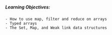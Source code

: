 ##### Learning Objectives:
    - How to use map, filter and reduce on arrays
    - Typed arrays
    - The Set, Map, and Weak link data structures
